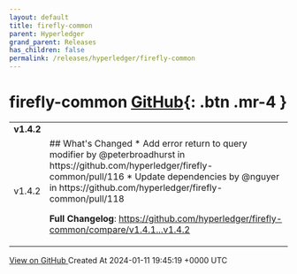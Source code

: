 ```yaml
---
layout: default
title: firefly-common
parent: Hyperledger
grand_parent: Releases
has_children: false
permalink: /releases/hyperledger/firefly-common
---
```


# firefly-common <span class="fs-3 right-align">[GitHub](https://github.com/hyperledger/firefly-common){: .btn .mr-4 }</span>


<div>
    <table>
        <tr>
            <td colspan="2">
                <b>
                    v1.4.2
                </b>
            </td>
        </tr>
        <tr>
            <td>
                <span class="chip">
                    v1.4.2
                </span>
            </td>
            <td>
                ## What's Changed
* Add error return to query modifier by @peterbroadhurst in https://github.com/hyperledger/firefly-common/pull/116
* Update dependencies by @nguyer in https://github.com/hyperledger/firefly-common/pull/118


**Full Changelog**: https://github.com/hyperledger/firefly-common/compare/v1.4.1...v1.4.2
            </td>
        </tr>
    </table>
    <a href="https://github.com/hyperledger/firefly-common/releases/tag/v1.4.2" class=".btn">
        View on GitHub
    </a>
    <span class="right-align">
        Created At 2024-01-11 19:45:19 +0000 UTC
    </span>
</div>

